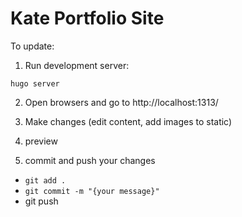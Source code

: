 # Kate Portfolio Site

To update:

1. Run development server:
```
hugo server
```

2. Open browsers and go to http://localhost:1313/


3. Make changes (edit content, add images to static)

4. preview

5. commit and push your changes
- `git add .`
- `git commit -m "{your message}"`
- git push

